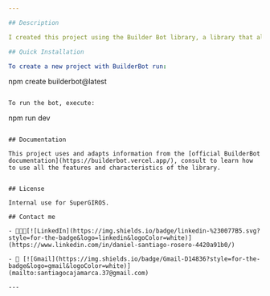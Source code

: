 ```yaml
---

## Description

I created this project using the Builder Bot library, a library that allows you to create automated conversation flows without relying on a specific WhatsApp provider. It can be configured to provide automatic responses to frequently asked questions, automatically manage incoming and outgoing messages, and track interactions with users. It also offers the possibility to set custom triggers to expand its capabilities without restrictions.

## Quick Installation

To create a new project with BuilderBot run:

```
npm create builderbot@latest
```

To run the bot, execute:
```
npm run dev
```

## Documentation

This project uses and adapts information from the [official BuilderBot documentation](https://builderbot.vercel.app/), consult to learn how to use all the features and characteristics of the library.


## License

Internal use for SuperGIROS.

## Contact me

- 👨🏻‍💻[![LinkedIn](https://img.shields.io/badge/linkedin-%230077B5.svg?style=for-the-badge&logo=linkedin&logoColor=white)](https://www.linkedin.com/in/daniel-santiago-rosero-4420a91b0/)

- 📧 [![Gmail](https://img.shields.io/badge/Gmail-D14836?style=for-the-badge&logo=gmail&logoColor=white)](mailto:santiagocajamarca.37@gmail.com)

---
```

